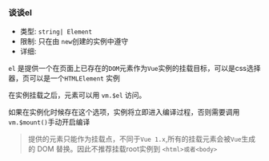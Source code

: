 ### 谈谈el
  * 类型: `string| Element`
  * 限制: 只在由 `new`创建的实例中遵守
  * 详细:

  `el` 是提供一个在页面上已存在的`DOM`元素作为`Vue`实例的挂载目标，可以是css选择器，页可以是一个`HTMLElement` 实例

  在实例挂载之后，元素可以用 `vm.$el` 访问。

  如果在实例化时候存在这个选项，实例将立即进入编译过程，否则需要调用`vm.$mount()`手动开启编译

  >提供的元素只能作为挂载点，不同于`Vue 1.x`,所有的挂载元素会被`Vue`生成 的 DOM 替换。因此不推荐挂载root实例到 `<html>或者<body>`


